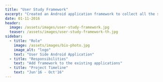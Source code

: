 ```yaml
---
title: "User Study Framework"
excerpt: "Created an Android application framework to collect all the stats and user usability data of the 3 apps, Numerical, Word and Image dynamic password protection."
date: 01-11-2016
header:
  image: /assets/images/user-study-framework.jpg
  teaser: /assets/images/user-study-framework-th.jpg
sidebar:
  - title: "Role"
    image: /assets/images/bio-photo.jpg
    image_alt: "logo"
    text: "User Side Android Application"
  - title: "Responsibilities"
    text: "Add framework to the existing applications"
  - title: "Project Timeline"
    text: "Jun'16 - Oct'16"
---
```



